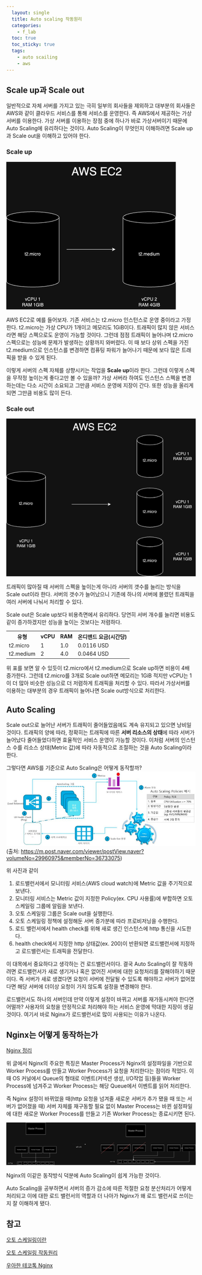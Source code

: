 ```yaml
---
  layout: single
  title: Auto scaling 작동원리
  categories:
    - f_lab
  toc: true
  toc_sticky: true
  tags:
    - auto scailing
    - aws
---
```


## Scale up과 Scale out

일반적으로 자체 서버를 가지고 있는 극히 일부의 회사들을 제외하고 대부분의 회사들은 AWS와 같이 클라우드 서비스를 통해 서비스를 운영한다. 즉 AWS에서 제공하는 가상 서버를 이용한다. 가상 서버를 이용하는 장점 중에 하나가 바로 가상서버이기 때문에 Auto Scaling에 유리하다는 것이다. Auto Scaling이 무엇인지 이해하려면 Scale up과 Scale out을 이해하고 있어야 한다.

### Scale up

![scale up](../../assets/img/scaleup.drawio.png)

AWS EC2로 예를 들어보자. 기존 서비스는 t2.micro 인스턴스로 운영 중이라고 가정한다. t2.micro는 가상 CPU가 1개이고 메모리도 1GiB이다. 트래픽이 많지 않은 서비스라면 해당 스펙으로도 운영이 가능할 것이다. 그런데 점점 트래픽이 늘어나며 t2.micro 스펙으로는 성능에 문제가 발생하는 상황까지 와버렸다. 이 때 보다 상위 스펙을 가진 t2.medium으로 인스턴스를 변경하면 컴퓨팅 파워가 늘어나기 때문에 보다 많은 트래픽을 받을 수 있게 된다.

이렇게 서버의 스펙 자체를 상향시키는 작업을 **Scale up**이라 한다. 그런데 이렇게 스펙을 무작정 높이는게 좋다고만 볼 수 있을까? 가상 서버라 하여도 인스턴스 스펙을 변경하는데는 다소 시간이 소요되고 그만큼 서비스 운영에 지장이 간다. 또한 성능을 올리게 되면 그만큼 비용도 많이 든다.  

### Scale out

![scale out](../../assets/img/scaleout.drawio.png)

트래픽이 많아질 때 서버의 스펙을 높이는게 아니라 서버의 갯수를 늘리는 방식을 Scale out이라 한다. 서버의 갯수가 늘어났으니 기존에 하나의 서버에 몰렸던 트래픽을 여러 서버에 나눠서 처리할 수 있다.

Scale out은 Scale up보다 비용측면에서 유리하다. 당연히 서버 개수를 늘리면 비용도 같이 증가하겠지만 성능을 높이는 것보다는 저렴하다.

<table>
  <tr>
    <th>유형</th>
    <th>vCPU</th>
    <th>RAM</th>
    <th>온디맨드 요금(시간당)</th>
  </tr>
  <tr>
    <td>t2.micro</td>
    <td>1</td>
    <td>1.0</td>
    <td>0.0116 USD</td>
  </tr>
  <tr>
    <td>t2.medium</td>
    <td>2</td>
    <td>4.0</td>
    <td>0.0464 USD</td>
  </tr>
</table>

위 표를 보면 알 수 있듯이 t2.micro에서 t2.medium으로 Scale up하면 비용이 4배 증가한다. 그런데 t2.micro를 3개로 Scale out하면 메모리는 1GiB 적지만 vCPU는 1이 더 많아 비슷한 성능으로 더 저렴하게 트래픽을 처리할 수 있다. 따라서 가상서버를 이용하는 대부분의 경우 트래픽이 늘어나면 Scale out방식으로 처리한다.

## Auto Scaling

Scale out으로 늘어난 서버가 트래픽이 줄어들었음에도 계속 유지되고 있으면 낭비일 것이다. 트래픽의 양에 따라, 정확히는 트래픽에 따른 **서버 리소스의 상태**에 따라 서버가 늘어났다 줄어들었다하면 효율적인 서비스 운영이 가능할 것이다. 이처럼 서버의 인스턴스 수를 리소스 상태(Metric 값)에 따라 자동적으로 조절하는 것을 Auto Scaling이라 한다.

그렇다면 AWS를 기준으로 Auto Scaling은 어떻게 동작할까?
![오토 스케일링 작동원리](../../assets/img/autoscaling1.jpeg)(출처: https://m.post.naver.com/viewer/postView.naver?volumeNo=29960975&memberNo=36733075)

위 사진과 같이

1. 로드밸런서에서 모니터링 서비스(AWS cloud watch)에 Metric 값을 주기적으로 보낸다.
2. 모니터링 서비스는 Metric 값이 지정한 Policy(ex. CPU 사용률)에 부합하면 오토 스케일링 그룹에 알림을 보낸다.
3. 오토 스케일링 그룹은 Scale out을 실행한다.
4. 오토 스케일링 정책에 설정해둔 서버 증가분에 따라 프로비저닝을 수행한다.
5. 로드 밸런서에서 health check를 위해 새로 생긴 인스턴스에 http 통신을 시도한다.
6. health check에서 지정한 http 상태값(ex. 200)이 반환되면 로드밸런서에 지정하고 로드밸런서는 트래픽을 전달한다.

이 대목에서 중요하다고 생각하는 건 로드밸런서이다. 결국 Auto Scaling이 잘 작동하려면 로드밸런서가 새로 생기거나 혹은 없어진 서버에 대한 요청처리를 잘해야하기 때문이다. 즉 서버가 새로 생겼다면 요청이 서버에 전달될 수 있도록 해야하고 서버가 없어졌다면 해당 서버에 더이상 요청이 가지 않도록 설정을 변경해야 한다.

로드밸런서도 하나의 서버인데 만약 이렇게 설정이 바뀌고 서버를 재가동시켜야 한다면 어떨까? 사용자의 요청을 안정적으로 처리해야 하는 서비스 운영에 막대한 지장이 생길 것이다. 여기서 바로 Nginx가 로드밸런서로 많이 사용되는 이유가 나온다.

## Nginx는 어떻게 동작하는가

[Nginx 정리](../spring_mvc_1/2023-10-31-was.md)

위 글에서 Nginx의 주요한 특징은 Master Process가 Nginx의 설정파일을 기반으로 Worker Process를 만들고 Worker Process가 요청을 처리한다는 점이라 적었다. 이 때 OS 커널에서 Queue의 형태로 이벤트(커넥션 생성, I/O작업 등)들을 Worker Process에 넘겨주고 Worker Process는 해당 Queue에서 이벤트를 읽어 처리한다.

즉 Nginx 설정이 바뀌었을 때(http 요청을 넘겨줄 새로운 서버가 추가 됐을 때 또는 서버가 없어졌을 때) 서버 자체를 재구동할 필요 없이 Master Process는 바뀐 설정파일에 대한 새로운 Worker Process를 만들고 기존 Worker Process는 종료시키면 된다.

![Nginx 설정변경](../../assets/img/nginx_config_change.drawio.png)

Nginx의 이같은 동작방식 덕분에 Auto Scaling이 쉽게 가능한 것이다.

Auto Scaling을 공부하면서 서버의 증가 감소에 따른 적절한 요청 분산처리가 어떻게 처리되고 이에 대한 로드 밸런서의 역할과 더 나아가 Nginx가 왜 로드 밸런서로 쓰이는지 잘 이해하게 됐다.

## 참고

[오토 스케일링이란](https://inpa.tistory.com/entry/AWS-%F0%9F%93%9A-EC2-%EC%98%A4%ED%86%A0-%EC%8A%A4%EC%BC%80%EC%9D%BC%EB%A7%81-ELB-%EB%A1%9C%EB%93%9C-%EB%B0%B8%EB%9F%B0%EC%84%9C-%EA%B0%9C%EB%85%90-%EA%B5%AC%EC%B6%95-%EC%84%B8%ED%8C%85-%F0%9F%92%AF-%EC%A0%95%EB%A6%AC)

[오토 스케일링 작동원리](https://m.post.naver.com/viewer/postView.naver?volumeNo=29960975&memberNo=36733075)

[우아한 테코톡 Nginx](https://www.youtube.com/watch?v=6FAwAXXj5N0)